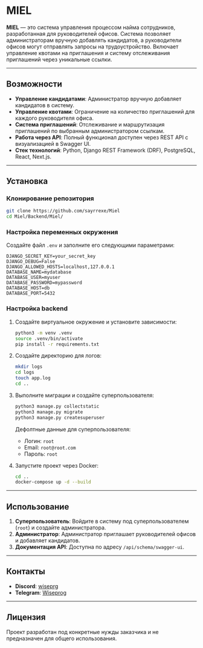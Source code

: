 # MIEL

**MIEL** — это система управления процессом найма сотрудников, разработанная для руководителей офисов. Система позволяет администраторам вручную добавлять кандидатов, а руководители офисов могут отправлять запросы на трудоустройство. Включает управление квотами на приглашения и систему отслеживания приглашений через уникальные ссылки.

---

## Возможности

- **Управление кандидатами**: Администратор вручную добавляет кандидатов в систему.  
- **Управление квотами**: Ограничение на количество приглашений для каждого руководителя офиса.  
- **Система приглашений**: Отслеживание и маршрутизация приглашений по выбранным администратором ссылкам.  
- **Работа через API**: Полный функционал доступен через REST API с визуализацией в Swagger UI.  
- **Стек технологий**: Python, Django REST Framework (DRF), PostgreSQL, React, Next.js.

---

## Установка

### Клонирование репозитория
```bash
git clone https://github.com/sayrrexe/Miel
cd Miel/Backend/Miel/
```

### Настройка переменных окружения
Создайте файл `.env` и заполните его следующими параметрами:
```env
DJANGO_SECRET_KEY=your_secret_key
DJANGO_DEBUG=False
DJANGO_ALLOWED_HOSTS=localhost,127.0.0.1
DATABASE_NAME=mydatabase
DATABASE_USER=myuser
DATABASE_PASSWORD=mypassword
DATABASE_HOST=db
DATABASE_PORT=5432

```

### Настройка backend
1. Создайте виртуальное окружение и установите зависимости:
   ```bash
   python3 -m venv .venv
   source .venv/bin/activate
   pip install -r requirements.txt
   ```

2. Создайте директорию для логов:
   ```bash
   mkdir logs
   cd logs
   touch app.log
   cd ..
   ```

3. Выполните миграции и создайте суперпользователя:
   ```bash
   python3 manage.py collectstatic
   python3 manage.py migrate
   python3 manage.py createsuperuser
   ```

   Дефолтные данные для суперпользователя:
   - Логин: `root`
   - Email: `root@root.com`
   - Пароль: `root`

4. Запустите проект через Docker:
   ```bash
   cd ..
   docker-compose up -d --build
   ```

---

## Использование

1. **Суперпользователь**: Войдите в систему под суперпользователем (`root`) и создайте администратора.  
2. **Администратор**: Администратор приглашает руководителей офисов и добавляет кандидатов.  
3. **Документация API**: Доступна по адресу `/api/schema/swagger-ui`.

---

## Контакты

- **Discord**: [wiseprg](https://discordapp.com/users/593709760805863424/)  
- **Telegram**: [Wiseprog](https://t.me/Wiseprog)  

---

## Лицензия

Проект разработан под конкретные нужды заказчика и не предназначен для общего использования.
